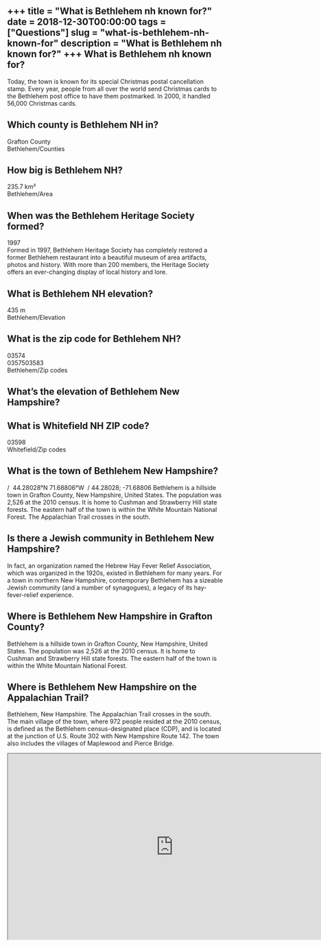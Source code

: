 +++
title = "What is Bethlehem nh known for?"
date = 2018-12-30T00:00:00
tags = ["Questions"]
slug = "what-is-bethlehem-nh-known-for"
description = "What is Bethlehem nh known for?"
+++
What is Bethlehem nh known for?
-------------------------------

Today, the town is known for its special Christmas postal cancellation stamp. Every year, people from all over the world send Christmas cards to the Bethlehem post office to have them postmarked. In 2000, it handled 56,000 Christmas cards.

Which county is Bethlehem NH in?
--------------------------------

Grafton County  
Bethlehem/Counties

How big is Bethlehem NH?
------------------------

235.7 km²  
Bethlehem/Area

When was the Bethlehem Heritage Society formed?
-----------------------------------------------

1997  
Formed in 1997, Bethlehem Heritage Society has completely restored a former Bethlehem restaurant into a beautiful museum of area artifacts, photos and history. With more than 200 members, the Heritage Society offers an ever-changing display of local history and lore.

What is Bethlehem NH elevation?
-------------------------------

435 m  
Bethlehem/Elevation

What is the zip code for Bethlehem NH?
--------------------------------------

 03574  
0357503583  
Bethlehem/Zip codes

What’s the elevation of Bethlehem New Hampshire?
------------------------------------------------

What is Whitefield NH ZIP code?
-------------------------------

03598  
Whitefield/Zip codes

What is the town of Bethlehem New Hampshire?
--------------------------------------------

/ ﻿ 44.28028°N 71.68806°W ﻿ / 44.28028; -71.68806 Bethlehem is a hillside town in Grafton County, New Hampshire, United States. The population was 2,526 at the 2010 census. It is home to Cushman and Strawberry Hill state forests. The eastern half of the town is within the White Mountain National Forest. The Appalachian Trail crosses in the south.

Is there a Jewish community in Bethlehem New Hampshire?
-------------------------------------------------------

In fact, an organization named the Hebrew Hay Fever Relief Association, which was organized in the 1920s, existed in Bethlehem for many years. For a town in northern New Hampshire, contemporary Bethlehem has a sizeable Jewish community (and a number of synagogues), a legacy of its hay-fever-relief experience.

Where is Bethlehem New Hampshire in Grafton County?
---------------------------------------------------

Bethlehem is a hillside town in Grafton County, New Hampshire, United States. The population was 2,526 at the 2010 census. It is home to Cushman and Strawberry Hill state forests. The eastern half of the town is within the White Mountain National Forest.

Where is Bethlehem New Hampshire on the Appalachian Trail?
----------------------------------------------------------

Bethlehem, New Hampshire. The Appalachian Trail crosses in the south. The main village of the town, where 972 people resided at the 2010 census, is defined as the Bethlehem census-designated place (CDP), and is located at the junction of U.S. Route 302 with New Hampshire Route 142. The town also includes the villages of Maplewood and Pierce Bridge.

<iframe allow="accelerometer; autoplay; clipboard-write; encrypted-media; gyroscope; picture-in-picture" allowfullscreen="" class="__youtube_prefs__  epyt-is-override  no-lazyload" data-no-lazy="1" data-origheight="433" data-origwidth="770" data-skipgform_ajax_framebjll="" height="433" id="_ytid_15328" loading="lazy" src="https://www.youtube.com/embed/2Rvtzfh1NGI?enablejsapi=1&autoplay=0&cc_load_policy=0&cc_lang_pref=&iv_load_policy=1&loop=0&modestbranding=0&rel=1&fs=1&playsinline=0&autohide=2&theme=dark&color=red&controls=1&" title="YouTube player" width="770"></iframe>